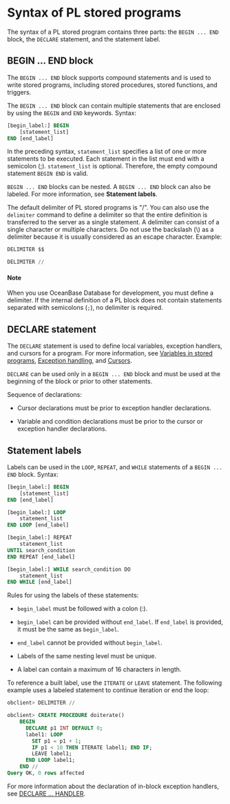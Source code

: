 # Syntax of PL stored programs

The syntax of a PL stored program contains three parts: the `BEGIN ... END` block, the `DECLARE` statement, and the statement label.

## BEGIN ... END block

The `BEGIN ... END` block supports compound statements and is used to write stored programs, including stored procedures, stored functions, and triggers.

The `BEGIN ... END` block can contain multiple statements that are enclosed by using the `BEGIN` and `END` keywords. Syntax:

```sql
[begin_label:] BEGIN
    [statement_list]
END [end_label]
```

In the preceding syntax, `statement_list` specifies a list of one or more statements to be executed. Each statement in the list must end with a semicolon (;). `statement_list` is optional. Therefore, the empty compound statement `BEGIN END` is valid.

`BEGIN ... END` blocks can be nested. A `BEGIN ... END` block can also be labeled. For more information, see **Statement labels**.

The default delimiter of PL stored programs is "/". You can also use the `delimiter` command to define a delimiter so that the entire definition is transferred to the server as a single statement. A delimiter can consist of a single character or multiple characters. Do not use the backslash (\\) as a delimiter because it is usually considered as an escape character. Example:

```sql
DELIMITER $$

DELIMITER //
```


<main id="notice" type='explain'>
    <h4>Note</h4>
    <p>When you use OceanBase Database for development, you must define a delimiter. If the internal definition of a PL block does not contain statements separated with semicolons (<code>;</code>), no delimiter is required. </p>
  </main>

## DECLARE statement

The `DECLARE` statement is used to define local variables, exception handlers, and cursors for a program. For more information, see [Variables in stored programs](200.storage-object-mysql/200.variables-in-stored-programs-mysql.md), [Exception handling](900.pl-exception-handling-statement-mysql/100.exception-handling-statement-mysql.md), and [Cursors](300.cursor-mysql/100.overview-of-cursors-mysql.md).

`DECLARE` can be used only in a `BEGIN ... END` block and must be used at the beginning of the block or prior to other statements.

Sequence of declarations:

* Cursor declarations must be prior to exception handler declarations.

* Variable and condition declarations must be prior to the cursor or exception handler declarations.



## Statement labels

Labels can be used in the `LOOP`, `REPEAT`, and `WHILE` statements of a `BEGIN ... END` block. Syntax:

```sql
[begin_label:] BEGIN
    [statement_list]
END [end_label]

[begin_label:] LOOP
    statement_list
END LOOP [end_label]

[begin_label:] REPEAT
    statement_list
UNTIL search_condition
END REPEAT [end_label]

[begin_label:] WHILE search_condition DO
    statement_list
END WHILE [end_label]
```

Rules for using the labels of these statements:

* `begin_label` must be followed with a colon (:).

* `begin_label` can be provided without `end_label`. If `end_label` is provided, it must be the same as `begin_label`.

* `end_label` cannot be provided without `begin_label`.

* Labels of the same nesting level must be unique.

* A label can contain a maximum of 16 characters in length.


To reference a built label, use the `ITERATE` or `LEAVE` statement. The following example uses a labeled statement to continue iteration or end the loop:

```sql
obclient> DELIMITER //

obclient> CREATE PROCEDURE doiterate()
    BEGIN
      DECLARE p1 INT DEFAULT 0;
      label1: LOOP
        SET p1 = p1 + 1;
        IF p1 < 10 THEN ITERATE label1; END IF;
        LEAVE label1;
      END LOOP label1;
    END //
Query OK, 0 rows affected
```

For more information about the declaration of in-block exception handlers, see [DECLARE ... HANDLER](900.pl-exception-handling-statement-mysql/300.declare-handler-mysql.md).
